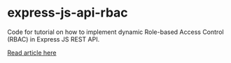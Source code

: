 # express-js-api-rbac
Code for tutorial on how to implement dynamic Role-based Access Control (RBAC) in Express JS REST API.

[Read article here](https://dev.to/richienabuk/how-to-implement-dynamic-role-based-access-control-rbac-in-express-js-rest-api-54fe)
